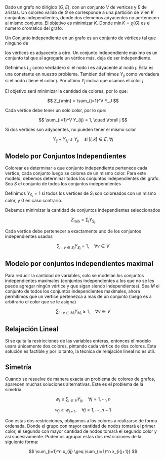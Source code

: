 Dado un grafo no dirigido $(G,E)$, con un conjunto $V$ de vertices y $E$ de aristas. Un coloreo valido de $G$ se corresponde a una partición de $V$ en $K$ conjuntos independientes, donde dos elemenos adyacentes no pertenecen al mismo conjunto. El objetivo es minimizar $K$. Donde $\min K = \chi(G)$ es el numero cromatico del grafo.

Un Conjunto independiente en un grafo es un conjunto de vértices tal que ninguno de

los vértices es adyacente a otro. Un conjunto independiente máximo es un conjunto tal que al agregarle un vértice más, deja de ser independiente.

Definimos $L_{ij}$ como verdadero si el nodo $i$ es adyacente al nodo $j$. Esta es una constante en nuestro problema. Tambien definimos $Y_{ij}$ como verdadera si el nodo $i$ tiene el color $j$. Por ultimo $Y_j$ indica que usamos el color $j$.

El objetivo será minimizar la cantidad de colores, por lo que:

$$
Z_{\min} = \sum_{j=1}^V Y_J
$$

Cada vértice debe tener un solo color, por lo que:

$$
\sum_{i=1}^V Y_{ij} = 1, \quad \forall j
$$

Si dos vértices son adyacentes, no pueden tener el mismo color

$$
Y_{ij} + Y_{kj} \leq Y_j, \quad \text{si } [i,k] \in E,\  \forall j
$$

## Modelo por Conjuntos Independientes

Colorear es determinar a que conjunto independiente pertenece cada vértice, cada conjunto luego se colorea de un mismo color. Para este modelo, debemos determinar todos los conjuntos independientes del grafo. Sea $S$ el conjunto de todos los conjuntos independientes

Definimos $Y_{S_i} = 1$ si todos los vertices de $S_i$ son coloreados con un mismo color, y $0$ en caso contrario.

Debemos minimizar la cantidad de conjuntos independientes seleccionados

$$
Z_{\min} = \sum_{i} Y_{S_i}
$$

Cada vértice debe pertenecer a exactamente uno de los conjuntos independientes usados

$$
\sum_{i:v\in S_i}Y_{S_i} = 1,\quad \forall v \in V
$$

## Modelo por conjuntos independientes maximal

Para reducir la cantidad de variables, solo se modelan los conjuntos independientes maximales (conjuntos independientes a los que no se les puede agregar ningún vértice y que sigan siendo independientes). Sea $M$ el conjunto de todos los conjuntos independientes maximales, ahora permitimos que un vertice pertenezca a mas de un conjunto (luego es a arbitrario el color que se le asigna)

$$
\sum_{i:v\in M_i}Y_{M_i} \geq 1, \quad\forall v \in V
$$

## Relajación Lineal

Si se quita la restricciones de las variables enteras, entonces el modelo usara únicamente dos colores, pintando cada vértice de dos colores. Esta solución es factible y por lo tanto, la técnica de relajación lineal no es útil.

## Simetría

Cuando se resuelve de manera exacta un problema de coloreo de grafos, aparecen muchas soluciones alternativas. Este es el problema de la simetría.

$$
w_j \leq \sum_{i \in V} Y_{ij},\quad \forall j=1, \cdots, n
$$

$$
w_j \geq w_{j+1},\quad \forall j=1, \cdots, n -1
$$

Con estas dos restricciones, obligamos a los colores a realizarse de forma ordenada. Donde el grupo con mayor cantidad de nodos tomará el primer color, el segundo con mayor cantidad de nodos tomará el segundo color y así sucesivamente. Podemos agrupar estas dos restricciones de la siguiente forma:

$$
\sum_{i=1}^n x_{ij} \geq \sum_{i=1}^n x_{i{j+1}}
$$
